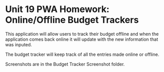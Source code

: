 # Unit 19 PWA Homework: Online/Offline Budget Trackers

This application will allow users to track their budget offline and when the application comes back online it will update with the new information that was inputed. 

The budget tracker will keep track of all the entries made online or offline.

Screenshots are in the Budget Tracker Screenshot folder.